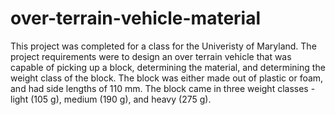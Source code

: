 # over-terrain-vehicle-material
This project was completed for a class for the Univeristy of Maryland. The project requirements were to design an over terrain vehicle that was capable of picking up a block, determining the material, and determining the weight class of the block. The block was either made out of plastic or foam, and had side lengths of 110 mm. The block came in three weight classes - light (105 g), medium (190 g), and heavy (275 g).
